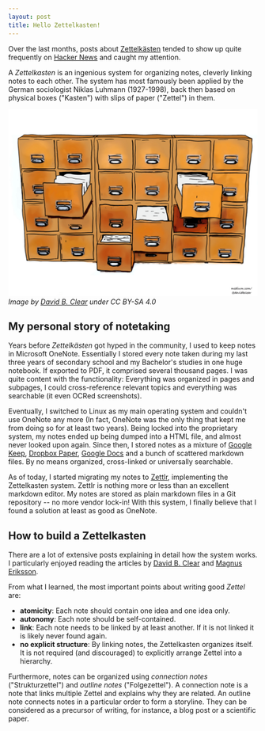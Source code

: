 ```yaml
---
layout: post
title: Hello Zettelkasten! 
---
```


Over the last months, posts about
[Zettelkästen](https://en.wikipedia.org/wiki/Zettelkasten) 
tended to show up quite frequently on [Hacker
News](https://news.ycombinator.com/) and caught my attention. 

A *Zettelkasten* is an ingenious system for organizing notes, cleverly linking
notes to each other. The system has most famously been applied by the
German sociologist Niklas Luhmann (1927-1998), back then based on 
physical boxes ("Kasten") with slips of paper ("Zettel") in them. 

![zettelkasten](/assets/projects/2020-06-15_zettelkasten/zettelkasten.png)
*Image by [David B. Clear](https://medium.com/@davidbclear) under CC BY-SA 4.0*


## My personal story of notetaking 

Years before *Zettelkästen* got hyped in the community, I used to keep notes in Microsoft
OneNote. Essentially I stored every note taken during my last three years 
of secondary school and my Bachelor's studies in one huge notebook. If exported
to PDF, it comprised several thousand pages. I was quite content with the
functionality: Everything was organized in pages and subpages, I could
cross-reference relevant topics and everything was searchable (it even OCRed 
screenshots). 

Eventually, I switched to Linux as my main operating system and couldn't use
OneNote any more (In fact, OneNote was the only thing that kept me from doing so
for at least two years). Being locked into the proprietary system, my notes ended up
being dumped into a HTML file, and almost never looked upon again. Since then, 
I stored notes as a mixture of [Google Keep](https://keep.google.com), 
[Dropbox Paper](https://paper.dropbox.com), [Google Docs](https://docs.google.com) 
and a bunch of scattered markdown files. By no means organized, cross-linked
or universally searchable. 

As of today, I started migrating my notes to [Zettlr](https://zettlr.com/), implementing
the Zettelkasten system. Zettlr is nothing more or less than an excellent markdown editor.
My notes are stored as plain markdown files in a Git repository -- no more
vendor lock-in! 
With this system, I finally believe that I found a solution at least as good as OneNote. 

## How to build a Zettelkasten
There are a lot of extensive posts explaining in detail how the system works. 
I particularly enjoyed reading the articles by [David B.
Clear](https://writingcooperative.com/zettelkasten-how-one-german-scholar-was-so-freakishly-productive-997e4e0ca125)
and [Magnus
Eriksson](https://omxi.se/2015-06-21-living-with-a-zettelkasten.html). 

From what I learned, the most important points about writing good *Zettel* are: 

 * **atomicity**: Each note should contain one idea and one idea only.
 * **autonomy**: Each note should be self-contained. 
 * **link**: Each note needs to be linked by at least another. If it is not
   linked it is likely never found again. 
 * **no explicit structure**: By linking notes, the Zettelkasten organizes
   itself. It is not required (and discouraged) to explicitly arrange Zettel
   into a hierarchy. 

Furthermore, notes can be organized using *connection notes* ("Strukturzettel")
and *outline notes* ("Folgezettel"). A connection note is a note that links
multiple Zettel and explains why they are related. An outline note connects notes
in a particular order to form a storyline. They can be considered as a precursor
of writing, for instance, a blog post or a scientific paper. 
